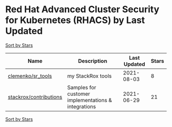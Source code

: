 # Red Hat Advanced Cluster Security for Kubernetes (RHACS) by Last Updated

[Sort by Stars](Red%20Hat%20Advanced%20Cluster%20Security%20for%20Kubernetes%20%28RHACS%29.Stars.md)

Name | Description | Last Updated | Stars 
--- | --- | --- | --- 
[clemenko/sr_tools](https://github.com/clemenko/sr_tools) | my StackRox tools | 2021-08-03 | 8 
[stackrox/contributions](https://github.com/stackrox/contributions) | Samples for customer implementations & integrations | 2021-06-29 | 21 

[Sort by Stars](Red%20Hat%20Advanced%20Cluster%20Security%20for%20Kubernetes%20%28RHACS%29.Stars.md)